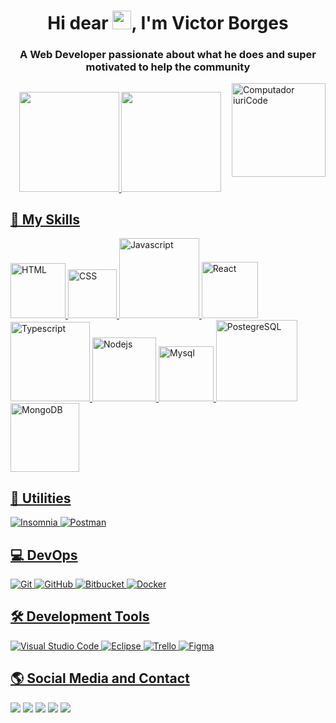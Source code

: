 <h1 align="center">Hi dear <img src="https://raw.githubusercontent.com/kaueMarques/kaueMarques/master/hi.gif" width="30px">, I'm Victor Borges</h1>
<h3 align="center">A Web Developer passionate about what he does and super motivated to help the community</h3>

<img src="https://raw.githubusercontent.com/MicaelliMedeiros/micaellimedeiros/master/image/computer-illustration.png" max-width="400px" width="150rem" align="right" alt="Computador iuriCode">



##

<div align="center">
  <a href="https://github.com/tedborges">
  <img height="160rem" src="https://github-readme-stats.vercel.app/api?username=tedborges&show_icons=true&theme=react&include_all_commits=true&count_private=true"/>
  <img height="160rem" src="https://github-readme-stats.vercel.app/api/top-langs/?username=tedborges&theme=react"/>
</div>
  
  
  ## 🚀 My Skills
  
<img width="88rem" src="https://img.shields.io/badge/HTML5-E34F26?style=for-the-badge&logo=html5&logoColor=white" alt="HTML"/>
<img width="78rem" src="https://img.shields.io/badge/CSS3-1572B6?style=for-the-badge&logo=css3&logoColor=white" alt="CSS"/>
<img width="128rem" src="https://img.shields.io/badge/JavaScript-F7DF1E?style=for-the-badge&logo=javascript&logoColor=black" alt="Javascript"/>
<img width="90rem" src="https://img.shields.io/badge/React-20232A?style=for-the-badge&logo=react&logoColor=61DAFB" alt="React"/>
<img width="127rem" src="https://img.shields.io/badge/TypeScript-007ACC?style=for-the-badge&logo=typescript&logoColor=white" alt="Typescript"/>
<img width="102rem" src="https://img.shields.io/badge/Node.js-43853D?style=for-the-badge&logo=node.js&logoColor=white" alt="Nodejs"/>
<img width="88rem" src="https://img.shields.io/badge/MySQL-005C84?style=for-the-badge&logo=mysql&logoColor=white" alt="Mysql">
<img width="130rem" src="https://img.shields.io/badge/PostgreSQL-316192?style=for-the-badge&logo=postgresql&logoColor=white" alt="PostegreSQL"/>
<img width="110rem" src="https://img.shields.io/badge/MongoDB-4EA94B?style=for-the-badge&logo=mongodb&logoColor=white" alt="MongoDB"/>


  
  
## 💼 Utilities

  ![Insomnia](https://img.shields.io/badge/-Insomnia-333333?style=flat&logo=insomnia)
  ![Postman](https://img.shields.io/badge/-Postman-333333?style=flat&logo=postman)
  

## 💻 DevOps

  ![Git](https://img.shields.io/badge/-Git-333333?style=flat&logo=git)
  ![GitHub](https://img.shields.io/badge/-GitHub-333333?style=flat&logo=github)
  ![Bitbucket](https://img.shields.io/badge/-Bitbucket-333333?style=flat&logo=bitbucket)
  ![Docker](https://img.shields.io/badge/-Docker-333333?style=flat&logo=docker)
  

## 🛠️ Development Tools

  ![Visual Studio Code](https://img.shields.io/badge/-Visual%20Studio%20Code-333333?style=flat&logo=visual-studio-code&logoColor=007ACC)
  ![Eclipse](https://img.shields.io/badge/-Eclipse-333333?style=flat&logo=eclipse-ide&logoColor=2C2255)
  ![Trello](https://img.shields.io/badge/-Trello-333333?style=flat&logo=trello&logoColor=007ACC)
  ![Figma](https://img.shields.io/badge/-Figma-333333?style=flat&logo=figma&logoColor=007ACC)
  

  ## 🌎 Social Media and Contact
  
<div> 
  <a href="https://instagram.com/tedwborges" target="_blank"><img src="https://img.shields.io/badge/-Instagram-%23E4405F?style=for-the-badge&logo=instagram&logoColor=white" target="_blank"></a>
 <a href="https://t.me/tedborges" target="_blank"><img src="https://img.shields.io/badge/Telegram-2CA5E0?style=for-the-badge&logo=telegram&logoColor=white" target="_blank"></a>
  <a href="https://www.linkedin.com/in/victor-machado-borges/" target="_blank"><img src="https://img.shields.io/badge/-LinkedIn-%230077B5?style=for-the-badge&logo=linkedin&logoColor=white" target="_blank"></a>
  <a href="https://github.com/tedborges?tab=repositories" target="_blank"><img src="https://img.shields.io/badge/-github-%230077C3?style=for-the-badge&logo=github&logoColor=white" target="_blank"></a>
  <a href="mailto: borgesvictormachado@gmail.com" target="_blank"><img src="https://img.shields.io/badge/Gmail-D14836?style=for-the-badge&logo=gmail&logoColor=white" target="_blank"></a>
</div>
  
